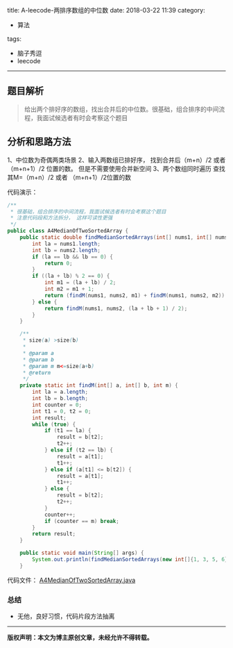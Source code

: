 title: A-leecode-两排序数组的中位数
date: 2018-03-22 11:39
category:

- 算法

tags:

- 脑子秀逗
- leecode

------

## 题目解析
>给出两个排好序的数组，找出合并后的中位数。很基础，组合排序的中间流程，我面试候选者有时会考察这个题目
<!-- more -->



## 分析和思路方法
1、中位数为奇偶两类场景
2、输入两数组已排好序， 找到合并后（m+n）/2 或者 （m+n+1）/2 位置的数。 但是不需要使用合并新空间
3、两个数组同时遍历 查找其M=（m+n）/2 或者 （m+n+1）/2位置的数


代码演示：
```java
/**
 * 很基础，组合排序的中间流程，我面试候选者有时会考察这个题目
 * 注意代码段和方法拆分， 这样可读性更强
 */
public class A4MedianOfTwoSortedArray {
    public static double findMedianSortedArrays(int[] nums1, int[] nums2) {
        int la = nums1.length;
        int lb = nums2.length;
        if (la == lb && lb == 0) {
            return 0;
        }
        if ((la + lb) % 2 == 0) {
            int m1 = (la + lb) / 2;
            int m2 = m1 + 1;
            return (findM(nums1, nums2, m1) + findM(nums1, nums2, m2)) * 1.0 / 2.0;
        } else {
            return findM(nums1, nums2, (la + lb + 1) / 2);
        }
    }

    /**
     * size(a) >size(b)
     *
     * @param a
     * @param b
     * @param m m<=size(a+b)
     * @return
     */
    private static int findM(int[] a, int[] b, int m) {
        int la = a.length;
        int lb = b.length;
        int counter = 0;
        int t1 = 0, t2 = 0;
        int result;
        while (true) {
            if (t1 == la) {
                result = b[t2];
                t2++;
            } else if (t2 == lb) {
                result = a[t1];
                t1++;
            } else if (a[t1] <= b[t2]) {
                result = a[t1];
                t1++;
            } else {
                result = b[t2];
                t2++;
            }
            counter++;
            if (counter == m) break;
        }
        return result;
    }

    public static void main(String[] args) {
        System.out.println(findMedianSortedArrays(new int[]{1, 3, 5, 6}, new int[]{2, 7, 9, 10}));
    }
```


代码文件：
[A4MedianOfTwoSortedArray.java](https://github.com/yangl326-Dylan/apus/blob/master/src/main/java/com/dylan326/apus/A4MedianOfTwoSortedArray.java)

### 总结

- 无他，良好习惯，代码片段方法抽离

------

**版权声明：本文为博主原创文章，未经允许不得转载。**
